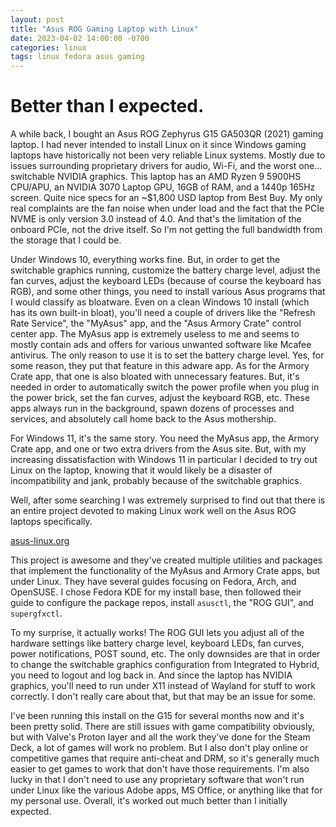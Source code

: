 ```yaml
---
layout: post
title: "Asus ROG Gaming Laptop with Linux"
date: 2023-04-02 14:00:00 -0700
categories: linux
tags: linux fedora asus gaming
---
```


# Better than I expected.

A while back, I bought an Asus ROG Zephyrus G15 GA503QR (2021) gaming laptop. I had never intended to install Linux on it since Windows gaming laptops have historically not been very reliable Linux systems. Mostly due to issues surrounding proprietary drivers for audio, Wi-Fi, and the worst one... switchable NVIDIA graphics. This laptop has an AMD Ryzen 9 5900HS CPU/APU, an NVIDIA 3070 Laptop GPU, 16GB of RAM, and a 1440p 165Hz screen. Quite nice specs for an ~$1,800 USD laptop from Best Buy. My only real complaints are the fan noise when under load and the fact that the PCIe NVME is only version 3.0 instead of 4.0. And that's the limitation of the onboard PCIe, not the drive itself. So I'm not getting the full bandwidth from the storage that I could be.

Under Windows 10, everything works fine. But, in order to get the switchable graphics running, customize the battery charge level, adjust the fan curves, adjust the keyboard LEDs (because of course the keyboard has RGB), and some other things, you need to install various Asus programs that I would classify as bloatware. Even on a clean Windows 10 install (which has its own built-in bloat), you'll need a couple of drivers like the "Refresh Rate Service", the "MyAsus" app, and the "Asus Armory Crate" control center app. The MyAsus app is extremely useless to me and seems to mostly contain ads and offers for various unwanted software like Mcafee antivirus. The only reason to use it is to set the battery charge level. Yes, for some reason, they put that feature in this adware app. As for the Armory Crate app, that one is also bloated with unnecessary features. But, it's needed in order to automatically switch the power profile when you plug in the power brick, set the fan curves, adjust the keyboard RGB, etc. These apps always run in the background, spawn dozens of processes and services, and absolutely call home back to the Asus mothership.

For Windows 11, it's the same story. You need the MyAsus app, the Armory Crate app, and one or two extra drivers from the Asus site. But, with my increasing dissatisfaction with Windows 11 in particular I decided to try out Linux on the laptop, knowing that it would likely be a disaster of incompatibility and jank, probably because of the switchable graphics.

Well, after some searching I was extremely surprised to find out that there is an entire project devoted to making Linux work well on the Asus ROG laptops specifically.

[asus-linux.org](https://asus-linux.org/)

This project is awesome and they've created multiple utilities and packages that implement the functionality of the MyAsus and Armory Crate apps, but under Linux. They have several guides focusing on Fedora, Arch, and OpenSUSE. I chose Fedora KDE for my install base, then followed their guide to configure the package repos, install `asusctl`, the "ROG GUI", and `supergfxctl`.

To my surprise, it actually works! The ROG GUI lets you adjust all of the hardware settings like battery charge level, keyboard LEDs, fan curves, power notifications, POST sound, etc. The only downsides are that in order to change the switchable graphics configuration from Integrated to Hybrid, you need to logout and log back in. And since the laptop has NVIDIA graphics, you'll need to run under X11 instead of Wayland for stuff to work correctly. I don't really care about that, but that may be an issue for some.

I've been running this install on the G15 for several months now and it's been pretty solid. There are still issues with game compatibility obviously, but with Valve's Proton layer and all the work they've done for the Steam Deck, a lot of games will work no problem. But I also don't play online or competitive games that require anti-cheat and DRM, so it's generally much easier to get games to work that don't have those requirements. I'm also lucky in that I don't need to use any proprietary software that won't run under Linux like the various Adobe apps, MS Office, or anything like that for my personal use. Overall, it's worked out much better than I initially expected.